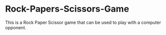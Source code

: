 # Rock-Papers-Scissors-Game
This is a Rock Paper Scissor game that can be used to play with a computer opponent.
